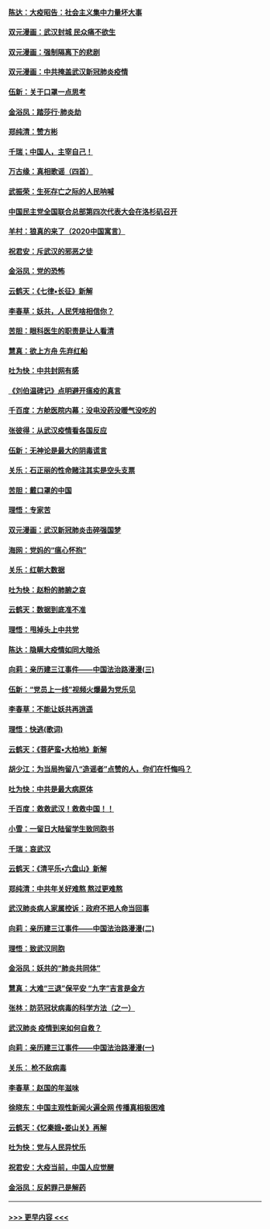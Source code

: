 #### [陈达：大疫昭告：社会主义集中力量坏大事](../pages/nsc993/n11859419.md?t=02111622) 
#### [双元漫画：武汉封城 民众痛不欲生](../pages/nsc993/n11859287.md?t=02111622) 
#### [双元漫画：强制隔离下的悲剧](../pages/nsc993/n11859244.md?t=02111622) 
#### [双元漫画：中共掩盖武汉新冠肺炎疫情](../pages/nsc993/n11858249.md?t=02111622) 
#### [伍新：关于口罩一点思考](../pages/nsc993/n11859195.md?t=02111622) 
#### [金浴凤：踏莎行‧肺炎劫](../pages/nsc993/n11858227.md?t=02111622) 
#### [郑纯清：赞方彬](../pages/nsc993/n11856803.md?t=02111622) 
#### [千瑞；中国人，主宰自己！](../pages/nsc993/n11856793.md?t=02111622) 
#### [万古缘：真相歌谣（四首）](../pages/nsc993/n11856263.md?t=02111622) 
#### [武振荣：生死存亡之际的人民呐喊](../pages/nsc993/n11856256.md?t=02111622) 
#### [中国民主党全国联合总部第四次代表大会在洛杉矶召开](../pages/nsc993/n11856344.md?t=02111622) 
#### [羊村：狼真的来了（2020中国寓言）](../pages/nsc993/n11856229.md?t=02111622) 
#### [祝君安：斥武汉的邪恶之徒](../pages/nsc993/n11855861.md?t=02111622) 
#### [金浴凤：党的恐怖](../pages/nsc993/n11855849.md?t=02111622) 
#### [云鹤天：《七律▪长征》新解](../pages/nsc993/n11855479.md?t=02111622) 
#### [李春草：妖共，人民凭啥相信你？](../pages/nsc993/n11855196.md?t=02111622) 
#### [苦胆：眼科医生的职责是让人看清](../pages/nsc993/n11853840.md?t=02111622) 
#### [慧真：欲上方舟 先弃红船](../pages/nsc993/n11853483.md?t=02111622) 
#### [吐为快：中共封网有感](../pages/nsc993/n11852575.md?t=02111622) 
#### [《刘伯温碑记》点明避开瘟疫的真言](../pages/nsc993/n11852128.md?t=02111622) 
#### [千百度：方舱医院内幕：没电没药没暖气没吃的](../pages/nsc993/n11850211.md?t=02111622) 
#### [张彼得：从武汉疫情看各国反应](../pages/nsc993/n11850102.md?t=02111622) 
#### [伍新：无神论是最大的阴毒谎言](../pages/nsc993/n11846129.md?t=02111622) 
#### [关乐：石正丽的性命赌注其实是空头支票](../pages/nsc993/n11846109.md?t=02111622) 
#### [苦胆：戴口罩的中国](../pages/nsc993/n11845576.md?t=02111622) 
#### [理悟：专家苦](../pages/nsc993/n11845564.md?t=02111622) 
#### [双元漫画：武汉新冠肺炎击碎强国梦](../pages/nsc993/n11843320.md?t=02111622) 
#### [海网：党妈的“瘟心怀抱”](../pages/nsc993/n11840740.md?t=02111622) 
#### [关乐：红朝大数据](../pages/nsc993/n11840675.md?t=02111622) 
#### [吐为快：赵粉的肺腑之哀](../pages/nsc993/n11840618.md?t=02111622) 
#### [云鹤天：数据到底准不准](../pages/nsc993/n11840325.md?t=02111622) 
#### [理悟：甩掉头上中共党](../pages/nsc993/n11838826.md?t=02111622) 
#### [陈达：隐瞒大疫情如同大暗杀](../pages/nsc993/n11838771.md?t=02111622) 
#### [向莉：亲历建三江事件——中国法治路漫漫(三)](../pages/nsc993/n11831825.md?t=02111622) 
#### [伍新：“党员上一线”视频火爆最为党乐见](../pages/nsc993/n11838200.md?t=02111622) 
#### [李春草：不能让妖共再逍遥](../pages/nsc993/n11838102.md?t=02111622) 
#### [理悟：快逃(歌词)](../pages/nsc993/n11838083.md?t=02111622) 
#### [云鹤天：《菩萨蛮▪大柏地》新解](../pages/nsc993/n11838059.md?t=02111622) 
#### [胡少江：为当局拘留八“造谣者”点赞的人，你们在忏悔吗？](../pages/nsc993/n11836801.md?t=02111622) 
#### [吐为快：中共是最大病原体](../pages/nsc993/n11836748.md?t=02111622) 
#### [千百度：救救武汉！救救中国！！](../pages/nsc993/n11836145.md?t=02111622) 
#### [小雪：一留日大陆留学生致同胞书](../pages/nsc993/n11834624.md?t=02111622) 
#### [千瑞：哀武汉](../pages/nsc993/n11833647.md?t=02111622) 
#### [云鹤天：《清平乐▪六盘山》新解](../pages/nsc993/n11833611.md?t=02111622) 
#### [郑纯清：中共年关好难熬 熬过更难熬](../pages/nsc993/n11833489.md?t=02111622) 
#### [武汉肺炎病人家属控诉：政府不把人命当回事](../pages/nsc993/n11833205.md?t=02111622) 
#### [向莉：亲历建三江事件——中国法治路漫漫(二)](../pages/nsc993/n11829102.md?t=02111622) 
#### [理悟：致武汉同胞](../pages/nsc993/n11831522.md?t=02111622) 
#### [金浴凤：妖共的“肺炎共同体”](../pages/nsc993/n11829448.md?t=02111622) 
#### [慧真：大难“三退”保平安 “九字”吉言是金方](../pages/nsc993/n11829501.md?t=02111622) 
#### [张林：防范冠状病毒的科学方法（之一）](../pages/nsc993/n11828618.md?t=02111622) 
#### [武汉肺炎 疫情到来如何自救？](../pages/nsc993/n11827632.md?t=02111622) 
#### [向莉：亲历建三江事件——中国法治路漫漫(一)](../pages/nsc993/n11827190.md?t=02111622) 
#### [关乐： 枪不敌病毒](../pages/nsc993/n11826746.md?t=02111622) 
#### [李春草：赵国的年滋味](../pages/nsc993/n11826321.md?t=02111622) 
#### [徐晓东：中国主观性新闻火遍全网 传播真相极困难](../pages/nsc993/n11826508.md?t=02111622) 
#### [云鹤天：《忆秦娥▪娄山关》再解](../pages/nsc993/n11824682.md?t=02111622) 
#### [吐为快：党与人民异忧乐](../pages/nsc993/n11824660.md?t=02111622) 
#### [祝君安：大疫当前，中国人应觉醒](../pages/nsc993/n11821946.md?t=02111622) 
#### [金浴凤：反躬罪己是解药](../pages/nsc993/n11820280.md?t=02111622) 

----
#### [ >>> 更早内容 <<< ](../indexes/nsc993-earlier.md)
